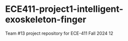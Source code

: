# ECE411-project1-intelligent-exoskeleton-finger
Team #13 project repository for ECE-411 Fall 2024
12
